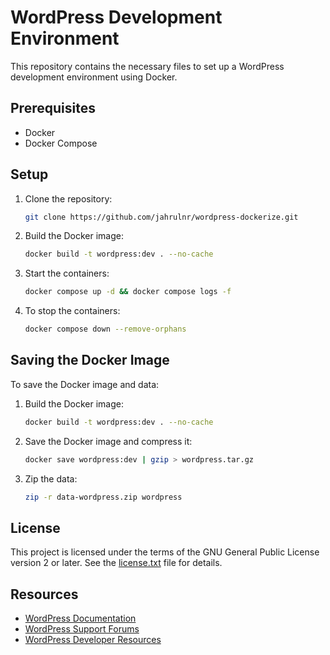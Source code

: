 # WordPress Development Environment

This repository contains the necessary files to set up a WordPress development environment using Docker.

## Prerequisites

- Docker
- Docker Compose

## Setup

1. Clone the repository:
	```sh
	git clone https://github.com/jahrulnr/wordpress-dockerize.git
	```

2. Build the Docker image:
	```sh
	docker build -t wordpress:dev . --no-cache
	```

3. Start the containers:
	```sh
	docker compose up -d && docker compose logs -f
	```

4. To stop the containers:
	```sh
	docker compose down --remove-orphans
	```

## Saving the Docker Image

To save the Docker image and data:

1. Build the Docker image:
	```sh
	docker build -t wordpress:dev . --no-cache
	```

2. Save the Docker image and compress it:
	```sh
	docker save wordpress:dev | gzip > wordpress.tar.gz
	```

3. Zip the data:
	```sh
	zip -r data-wordpress.zip wordpress
	```

## License

This project is licensed under the terms of the GNU General Public License version 2 or later. See the [license.txt](wordpress/license.txt) file for details.

## Resources

- [WordPress Documentation](https://wordpress.org/documentation/)
- [WordPress Support Forums](https://wordpress.org/support/forums/)
- [WordPress Developer Resources](https://developer.wordpress.org/)
